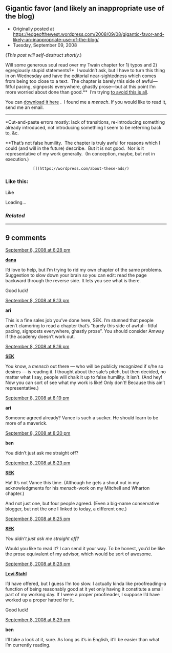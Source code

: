 ## Gigantic favor (and likely an inappropriate use of the blog)

 * Originally posted at https://edgeofthewest.wordpress.com/2008/09/08/gigantic-favor-and-likely-an-inappropriate-use-of-the-blog/
 * Tuesday, September 09, 2008

(_This post will self-destruct shortly._)

Will some generous soul read over my Twain chapter for 1) typos and 2) egregiously stupid statements?\*  I wouldn’t ask, but I have to turn this thing in on Wednesday and have the editorial near-sightedness which comes from being too close to a text.  The chapter is barely this side of awful—fitful pacing, signposts everywhere, ghastly prose—but at this point I’m more worried about done than good.\*\*  I’m trying [to avoid this is all](http://acephalous.typepad.com/acephalous/2008/05/i-seem-to-be-ou.html).

You can 
[download it here](http://notanymoreyoucant)
.  I found me a _mensch_.  If you would like to read it, send me an email. 

* * *

\*Cut-and-paste errors mostly: lack of transitions, re-introducing something already introduced, not introducing something I seem to be referring back to, &c.

\*\*That’s not false humility.  The chapter is truly awful for reasons which I could (and will in the future) describe.  But it is not good.  Nor is it representative of my work generally.  (In conception, maybe, but not in execution.)

		

			

				[](https://wordpress.com/about-these-ads/)
				

					
				

			

		

### Like this:

Like

 
Loading...

[]()

### _Related_

	

* * *

		

## 9 comments

		

	

		

[September 8, 2008 at 6:28 pm](https://edgeofthewest.wordpress.com/2008/09/08/gigantic-favor-and-likely-an-inappropriate-use-of-the-blog/#comment-19815)

**[dana](https://edgeofthewest.wordpress.com)**

					

		

I’d love to help, but I’m trying to rid my own chapter of the same problems.   Suggestion to slow down your brain so you can edit:  read the page backward through the reverse side.  It lets you see what is there.

Good luck!

		

		

						

	

	

		

[September 8, 2008 at 8:13 pm](https://edgeofthewest.wordpress.com/2008/09/08/gigantic-favor-and-likely-an-inappropriate-use-of-the-blog/#comment-19842)

**ari**

					

		

This is a fine sales job you’ve done here, SEK.  I’m stunned that people aren’t clamoring to read a chapter that’s “barely this side of awful—fitful pacing, signposts everywhere, ghastly prose”.  You should consider Amway if the academy doesn’t work out.

		

		

						

	

	

		

[September 8, 2008 at 8:16 pm](https://edgeofthewest.wordpress.com/2008/09/08/gigantic-favor-and-likely-an-inappropriate-use-of-the-blog/#comment-19844)

**[SEK](http://acephalous.typepad.com/)**

					

		

You know, a _mensch_ out there — who will be publicly recognized if s/he so desires — is reading it.  I thought about the sale’s pitch, but then decided, no matter what I say, people will chalk it up to false humility.  It isn’t.  (And hey!  Now you can sort of see what my work is like!  Only don’t!  Because this ain’t representative.)

		

		

						

	

	

		

[September 8, 2008 at 8:19 pm](https://edgeofthewest.wordpress.com/2008/09/08/gigantic-favor-and-likely-an-inappropriate-use-of-the-blog/#comment-19846)

**ari**

					

		

Someone agreed already?  Vance is such a sucker.  He should learn to be more of a maverick.

		

		

						

	

	

		

[September 8, 2008 at 8:20 pm](https://edgeofthewest.wordpress.com/2008/09/08/gigantic-favor-and-likely-an-inappropriate-use-of-the-blog/#comment-19847)

**ben**

					

		

You didn’t just ask me straight off?

		

		

						

	

	

		

[September 8, 2008 at 8:23 pm](https://edgeofthewest.wordpress.com/2008/09/08/gigantic-favor-and-likely-an-inappropriate-use-of-the-blog/#comment-19848)

**[SEK](http://acephalous.typepad.com/)**

					

		

Ha!  It’s not Vance this time.  (Although he gets a shout out in my acknowledgments for his _mensch_-work on my Mitchell and Wharton chapter.)  

And not just one, but four people agreed.  (Even a big-name conservative blogger, but not the one I linked to today, a different one.)

		

		

						

	

	

		

[September 8, 2008 at 8:25 pm](https://edgeofthewest.wordpress.com/2008/09/08/gigantic-favor-and-likely-an-inappropriate-use-of-the-blog/#comment-19849)

**[SEK](http://acephalous.typepad.com/)**

					

		

_You didn’t just ask me straight off?_

Would you like to read it?  I can send it your way.  To be honest, you’d be like the prose equivalent of my advisor, which would be sort of awesome.

		

		

						

	

	

		

[September 8, 2008 at 8:28 pm](https://edgeofthewest.wordpress.com/2008/09/08/gigantic-favor-and-likely-an-inappropriate-use-of-the-blog/#comment-19851)

**[Levi Stahl](http://ivebeenreadinglately.com/)**

					

		

I’d have offered, but I guess I’m too slow. I actually kinda like proofreading–a function of being reasonably good at it yet only having it constitute a small part of my working day. If I were a proper proofreader, I suppose I’d have worked up a proper hatred for it.  

Good luck!

		

		

						

	

	

		

[September 8, 2008 at 8:29 pm](https://edgeofthewest.wordpress.com/2008/09/08/gigantic-favor-and-likely-an-inappropriate-use-of-the-blog/#comment-19852)

**ben**

					

		

I’ll take a look at it, sure. As long as it’s in English, it’ll be easier than what I’m currently reading.

		

		

						

	

	

		

		

	

	  